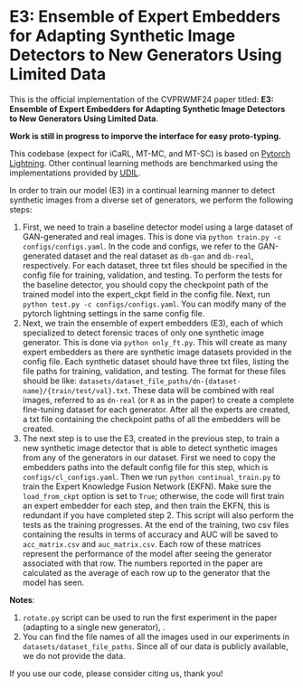 # E3: Ensemble of Expert Embedders for Adapting Synthetic Image Detectors to New Generators Using Limited Data

This is the official implementation of the CVPRWMF24 paper titled: **E3: Ensemble of Expert Embedders for Adapting Synthetic Image Detectors to New Generators Using Limited Data**.

**Work is still in progress to imporve the interface for easy proto-typing.**

This codebase (expect for iCaRL, MT-MC, and MT-SC) is based on [Pytorch Lightning](https://lightning.ai/docs/pytorch/.stable/). 
Other continual learning methods are benchmarked using the implementations
 provided by [UDIL](https://github.com/Wang-ML-Lab/unified-continual-learning).

In order to train our model (E3) in a continual learning manner to detect synthetic images from a diverse set of generators, we perform the following steps:

1.  First, we need to train a baseline detector model using a large dataset of GAN-generated and real images. This is done via `python train.py -c configs/configs.yaml`. In the code and configs, we refer to the GAN-generated dataset and the real dataset as `db-gan` and `db-real`, respectively. 
For each dataset, three txt files should be specified in the config file for training, validation, and testing. 
To perform the tests for the baseline detector, you should copy the checkpoint path of the trained model into the expert_ckpt field in the config file. Next, run `python test.py -c configs/configs.yaml`.
You can modify many of the pytorch lightning settings in the same config file.
2. Next, we train the ensemble of expert embedders (E3), each of which specialized to detect forensic traces of only one synthetic image generator.
This is done via `python only_ft.py`. This will create as many expert embedders as there are synthetic image datasets provided in the config file.
Each synthetic dataset should have three txt files, listing the file paths for training, validation, and testing. The format for these files should be like: 
`datasets/dataset_file_paths/dn-{dataset-name}/{train/test/val}.txt`. These data will be combined with real images, referred to as `dn-real` (or `R` as in the paper)
  to create 
a complete fine-tuning dataset for each generator. After all the experts are created, a txt file containing the checkpoint paths of all the embedders
 will be created.
 3. The next step is to use the E3, created in the previous step, to train a new synthetic image detector that is able to detect synthetic images from
 any of the generators in our dataset. First we need to copy the embedders paths into the default config file for this step, 
 which is `configs/cl_configs.yaml`. Then we run `python continual_train.py` to train the Expert Knowledge Fusion Network (EKFN). Make sure the `load_from_ckpt`
 option is set to `True`; otherwise, the code will first train an expert embedder for each step, and then train the EKFN, this is redundant if 
 you have completed step 2. This script will also perform the tests as the training progresses. At the end of the training, two csv files containing 
 the results in terms of accuracy and AUC will be saved to `acc_matrix.csv` and `auc_matrix.csv`. Each row of these matrices represent the performance
 of the model after seeing the generator associated with that row. The numbers reported in the paper are calculated as the average of each row
 up to the generator that the model has seen.
 

 **Notes**:

 1. `rotate.py` script can be used to run the first experiment in the paper (adapting to a single new generator), .
 2. You can find the file names of all the images used in our experiments in `datasets/dataset_file_paths`. Since all of our data is 
 publicly available, we do not provide the data.

 If you use our code, please consider citing us, thank you!
